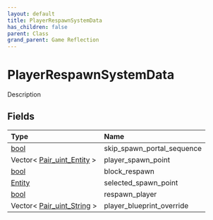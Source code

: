 ```yaml
---
layout: default
title: PlayerRespawnSystemData
has_children: false
parent: Class
grand_parent: Game Reflection
---
```

# PlayerRespawnSystemData
Description 

## Fields
| Type | Name |
|:-------------|:--------------|
| [bool](/game-reflection/components/bool.md) | skip_spawn_portal_sequence |
| Vector< [Pair_uint_Entity](/game-reflection/classes/pair_uint__entity.md) > | player_spawn_point |
| [bool](/game-reflection/components/bool.md) | block_respawn |
| [Entity](/game-reflection/classes/entity.md) | selected_spawn_point |
| [bool](/game-reflection/components/bool.md) | respawn_player |
| Vector< [Pair_uint_String](/game-reflection/classes/pair_uint__string.md) > | player_blueprint_override |
